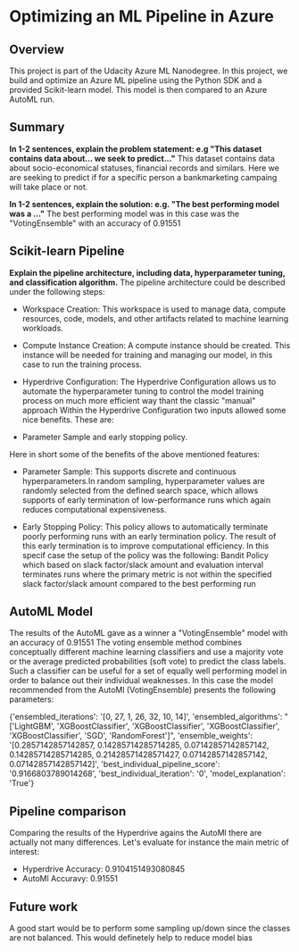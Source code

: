 # Optimizing an ML Pipeline in Azure

## Overview
This project is part of the Udacity Azure ML Nanodegree.
In this project, we build and optimize an Azure ML pipeline using the Python SDK and a provided Scikit-learn model.
This model is then compared to an Azure AutoML run.

## Summary
**In 1-2 sentences, explain the problem statement: e.g "This dataset contains data about... we seek to predict..."**
This dataset contains data about socio-economical statuses, financial records and similars. Here we are seeking to predict if for a specific person a bankmarketing campaing will take place or not.

**In 1-2 sentences, explain the solution: e.g. "The best performing model was a ..."**
The best performing model was in this case was the "VotingEnsemble" with an accuracy of 0.91551

## Scikit-learn Pipeline
**Explain the pipeline architecture, including data, hyperparameter tuning, and classification algorithm.**
The pipeline architecture could be described under the following steps:
- Workspace Creation:
This workspace is used to manage data, compute resources, code, models, and other artifacts related to machine learning workloads.
- Compute Instance Creation:
A compute instance should be created. This instance will be needed for training and managing our model, in this case to run the training process.
- Hyperdrive Configuration:
The Hyperdrive Configuration allows us to automate the hyperparameter tuning to control the model training process on much more efficient way thant the classic "manual" approach
Within the Hyperdrive Configuration two inputs allowed some nice benefits. These are:

- Parameter Sample and early stopping policy.

Here in short some of the benefits of the above mentioned features:

- Parameter Sample:
  This supports discrete and continuous hyperparameters.In random sampling, hyperparameter values are randomly selected from the defined search space, which allows supports of   early termination of low-performance runs which again reduces computational expensiveness.

- Early Stopping Policy:
  This policy allows to automatically terminate poorly performing runs with an early termination policy. The result of this early termination is to improve computational   efficiency. In this specif case the setup of the policy was the following: Bandit Policy which based on slack factor/slack amount and evaluation interval terminates runs where   the primary metric is not within the specified slack factor/slack amount compared to the best performing run

## AutoML Model 
The results of the AutoML gave as a winner a "VotingEnsemble" model with an accuracy of 0.91551
The voting ensemble method combines conceptually different machine learning classifiers and use a majority vote or the average predicted probabilities (soft vote) to predict the class labels. Such a classifier can be useful for a set of equally well performing model in order to balance out their individual weaknesses.
In this case the model recommended from the AutoMl (VotingEnsemble) presents the following parameters:

{'ensembled_iterations': '[0, 27, 1, 26, 32, 10, 14]',
 'ensembled_algorithms': "['LightGBM', 'XGBoostClassifier', 'XGBoostClassifier', 'XGBoostClassifier', 'XGBoostClassifier', 'SGD', 'RandomForest']",
 'ensemble_weights': '[0.2857142857142857, 0.14285714285714285, 0.07142857142857142, 0.14285714285714285, 0.21428571428571427, 0.07142857142857142, 0.07142857142857142]',
 'best_individual_pipeline_score': '0.9166803789014268',
 'best_individual_iteration': '0',
 'model_explanation': 'True'}



## Pipeline comparison
Comparing the results of the Hyperdrive agains the AutoMl there are actually not many differences. Let's evaluate for instance the main metric of interest:

- Hyperdrive Accuracy: 0.9104151493080845
- AutoMl Accuravy: 0.91551

## Future work
A good start would be to perform some sampling up/down since the classes are not balanced. This would definetely help to reduce model bias


